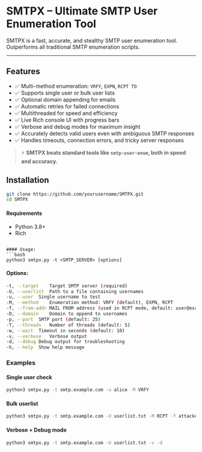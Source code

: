 # SMTPX – Ultimate SMTP User Enumeration Tool
SMTPX is a fast, accurate, and stealthy SMTP user enumeration tool. Outperforms all traditional SMTP enumeration scripts.

---

## Features

- ✅ Multi-method enumeration: `VRFY`, `EXPN`, `RCPT TO`
- ✅ Supports single user or bulk user lists
- ✅ Optional domain appending for emails
- ✅ Automatic retries for failed connections
- ✅ Multithreaded for speed and efficiency
- ✅ Live Rich console UI with progress bars
- ✅ Verbose and debug modes for maximum insight
- ✅ Accurately detects valid users even with ambiguous SMTP responses
- ✅ Handles timeouts, connection errors, and tricky server responses

> ⚡ **SMTPX beats standard tools like `smtp-user-enum`, both in speed and accuracy.**


## Installation

```bash
git clone https://github.com/yourusername/SMTPX.git
cd SMTPX
```

#### Requirements
- Python 3.8+
- Rich
```

#### Usage:
```bash
python3 smtpx.py -t <SMTP_SERVER> [options]
```

#### Options:
```bash
-t, --target	Target SMTP server (required)
-U, --userlist	Path to a file containing usernames
-u, --user	Single username to test
-M, --method	Enumeration method: VRFY (default), EXPN, RCPT
-f, --from-addr	MAIL FROM address (used in RCPT mode, default: user@example.com)
-D, --domain	Domain to append to usernames
-p, --port	SMTP port (default: 25)
-T, --threads	Number of threads (default: 5)
-w, --wait	Timeout in seconds (default: 10)
-v, --verbose	Verbose output
-d, --debug	Debug output for troubleshooting
-h, --help	Show help message
```

### Examples
#### Single user check
```bash
python3 smtpx.py -t smtp.example.com -u alice -M VRFY
```

#### Bulk userlist
```bash
python3 smtpx.py -t smtp.example.com -U userlist.txt -M RCPT -f attacker@example.com -D example.com -T 10
```

#### Verbose + Debug mode
```bash
python3 smtpx.py -t smtp.example.com -U userlist.txt -v -d
```
